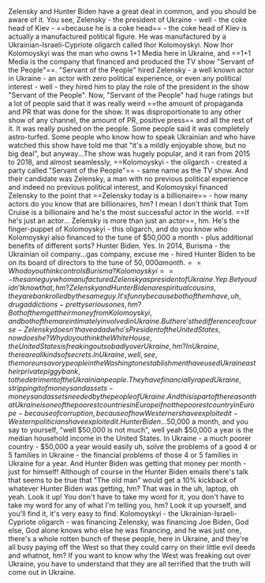 Zelensky and Hunter Biden have a great deal in common, and you should be aware of it. You see, Zelensky - the president of Ukraine - well - the coke head of Kiev - ==because he is a coke head== - the coke head of Kiev is actually a manufactured political figure. He was manufactured by a Ukrainian-Israeli-Cypriote oligarch called Ihor Kolomoyskyi. Now Ihor Kolomoyskyi was the man who owns 1+1 Media here in Ukraine, and ==1+1 Media is the company that financed and produced the TV show "Servant of the People"==. "Servant of the People" hired Zelensky - a well known actor in Ukraine - an actor with zero political experience, or even any political interest - well - they hired him to play the role of the president in the show "Servant of the People". Now, "Servant of the People" had huge ratings but a lot of people said that it was really weird ==the amount of propaganda and PR that was done for the show. It was disproportionate to any other show of any channel, the amount of PR, positive press== and all the rest of it. It was really pushed on the people. Some people said it was completely astro-turfed. Some people who know how to speak Ukrainian and who have watched this show have told me that "it's a mildly enjoyable show, but no big deal", but anyway...The show was hugely popular, and it ran from 2015 to 2018, and almost seamlessly, ==Kolomoyskyi - the oligarch - created a party called "Servant of the People"== - same name as the TV show. And their candidate was Zelensky, a man with no previous political experience and indeed no previous political interest, and Kolomoyskyi financed Zelensky to the point that ==Zelensky today is a billionaire== - how many actors do you know that are billionaires, hm? I mean I don't think that Tom Cruise is a billionaire and he's the most successful actor in the world. ==If he's just an actor... Zelensky is more than just an actor==, hm. He's the finger-puppet of Kolomoyskyi - this oligarch, and do you know who Kolomoyskyi also financed to the tune of $50,000 a month - plus additional benefits of different sorts? Hunter Biden. Yes. In 2014, Burisma - the Ukrainian oil company...gas company, excuse me - hired Hunter Biden to be on its board of directors to the tune of $50,000 a month. ==Who do you think controls Burisma? Kolomoyskyi== - the same guy who manufactured Zelensky as president of Ukraine. Yep. Bet you didn't know that, hm? Zelensky and Hunter Biden are spiritual cousins, they are bankrolled by the same guy. It's funny because both of them have, uh, drug addictions - pretty serious ones, hm? Both of them get their money from Kolomoyskyi, and both of them are intimately involved in Ukraine. But here's the difference of course - Zelensky doesn't have a dad who's President of the United States, now does he? Why do you think the White House, the United States is freaking out so badly over Ukraine, hm? In Ukraine, there are all kinds of secrets. In Ukraine, well, see, the more unsavory people in the Washington establishment have used Ukraine as their private piggy bank, to the detriment of the Ukrainian people. They have financially raped Ukraine, stripping it of moneys and assets - moneys and assets needed by the people of Ukraine. And this is part of the reason that Ukraine is one of the poorest countries in Europe if not the poorest country in Europe - because of corruption, because of how Westerners have exploited it - Western politicians have exploited it. Hunter Biden...$50,000 a month, and you say to yourself, "well $50,000 is not much", well yeah $50,000 a year is the median household income in the United States. In Ukraine - a much poorer country - $50,000 a year would easily uh, solve the problems of a good 4 or 5 families in Ukraine - the financial problems of those 4 or 5 families in Ukraine for a year. And Hunter Biden was getting that money per month - just for himself! Although of course in the Hunter Biden emails there's talk that seems to be true that "The old man" would get a 10% kickback of whatever Hunter Biden was getting, hm? That was in the uh, laptop, oh yeah. Look it up! You don't have to take my word for it, you don't have to take my word for any of what I'm telling you, hm? Look it up yourself, and you'll find it, it's very easy to find. Kolomoyskyi - the Ukrainian-Israeli-Cypriote oligarch - was financing Zelensky, was financing Joe Biden, God else, God alone knows who else he was financing, and he was just one, there's a whole rotten bunch of these people, here in Ukraine, and they're all busy paying off the West so that they could carry on their little evil deeds and whatnot, hm? If you want to know why the West was freaking out over Ukraine, you have to understand that they are all terrified that the truth will come out in Ukraine.